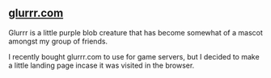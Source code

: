 ## [glurrr.com](http://glurrr.com)

Glurrr is a little purple blob creature that has become somewhat of a mascot amongst my group of friends.

I recently bought glurrr.com to use for game servers, but I decided to make a little landing page incase it was visited in the browser.
